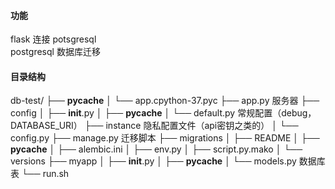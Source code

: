 #### 功能

flask 连接 potsgresql  
postgresql 数据库迁移

#### 目录结构

db-test/
├── __pycache__
│   └── app.cpython-37.pyc
├── app.py 	               服务器
├── config
│   ├── __init__.py
│   ├── __pycache__
│   └── default.py         常规配置（debug，DATABASE_URI）
├── instance               隐私配置文件（api密钥之类的）
│   └── config.py
├── manage.py              迁移脚本
├── migrations
│   ├── README
│   ├── __pycache__
│   ├── alembic.ini
│   ├── env.py
│   ├── script.py.mako
│   └── versions
├── myapp
│   ├── __init__.py
│   ├── __pycache__
│   └── models.py          数据库表
└── run.sh
